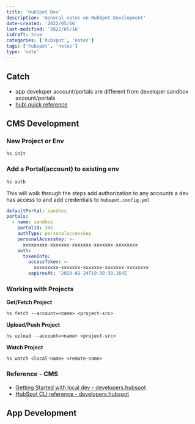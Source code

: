 ```yaml
---
title: 'HubSpot Dev'
description: 'General notes on HubSpot Development'
date-created: '2022/05/16'
last-modified: '2022/05/16'
isdraft: true
categories: ['hubspot', 'notes']
tags: ['hubspot', 'notes']
type: 'note'
---
```


## Catch

- app developer account/portals are different from developer sandbox account/portals
- [hubl quick reference](https://developers.hubspot.com/docs/cms/hubl)

## CMS Development

### New Project or Env

```shell
hs init
```

### Add a Portal(account) to existing env

```shell
hs auth
```

This will walk through the steps add authorization to any accounts a dev has access to and add credentials to `hubspot.config.yml`

```yml
defaultPortal: sandbox
portals:
  - name: sandbox
  	portalId: 345
    authType: personalaccesskey
    personalAccessKey: >-
      xxxxxxxxx-xxxxxxx-xxxxxxx-xxxxxxx-xxxxxxxx
    auth:
      tokenInfo:
        accessToken: >-
          xxxxxxxxx-xxxxxxx-xxxxxxx-xxxxxxx-xxxxxxxx
        expiresAt: '2020-02-24T19:38:39.164Z'
```

### Working with Projects

**Get/Fetch Project**

```shell
hs fetch --account=<name> <project-src>
```

**Upload/Push Project**

```shell
hs upload --account=<name> <project-src>
```

**Watch Project**

```shell
hs watch <local-name> <remote-name>
```

### Reference - CMS

- [Getting Started with local dev - developers.hubspot](https://developers.hubspot.com/docs/cms/guides/getting-started-with-local-development)
- [HubSpot CLI reference - developers.hubspot](https://developers.hubspot.com/docs/cms/developer-reference/local-development-cli)

## App Development

